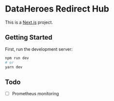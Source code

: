 # DataHeroes Redirect Hub

This is a [Next.js](https://nextjs.org/) project.

## Getting Started

First, run the development server:

```bash
npm run dev
# or
yarn dev
```

## Todo

- [ ] Prometheus monitoring
